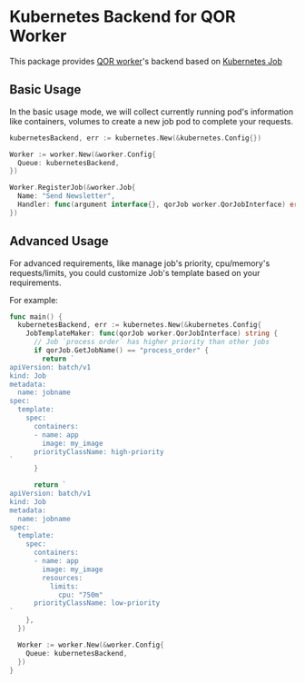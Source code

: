 # Kubernetes Backend for QOR Worker

This package provides [QOR worker](http://github.com/simonedbarber/worker)'s backend based on [Kubernetes Job](https://kubernetes.io/docs/concepts/workloads/controllers/jobs-run-to-completion/)

## Basic Usage

In the basic usage mode, we will collect currently running pod's information like containers, volumes to create a new job pod to complete your requests.

```go
kubernetesBackend, err := kubernetes.New(&kubernetes.Config{})

Worker := worker.New(&worker.Config{
  Queue: kubernetesBackend,
})

Worker.RegisterJob(&worker.Job{
  Name: "Send Newsletter",
  Handler: func(argument interface{}, qorJob worker.QorJobInterface) error {
})
```

## Advanced Usage

For advanced requirements, like manage job's priority, cpu/memory's requests/limits, you could customize Job's template based on your requirements.

For example:

```go
func main() {
  kubernetesBackend, err := kubernetes.New(&kubernetes.Config{
    JobTemplateMaker: func(qorJob worker.QorJobInterface) string {
      // Job `process order` has higher priority than other jobs
      if qorJob.GetJobName() == "process_order" {
        return `
apiVersion: batch/v1
kind: Job
metadata:
  name: jobname
spec:
  template:
    spec:
      containers:
      - name: app
        image: my_image
      priorityClassName: high-priority
`
      }

      return `
apiVersion: batch/v1
kind: Job
metadata:
  name: jobname
spec:
  template:
    spec:
      containers:
      - name: app
        image: my_image
        resources:
          limits:
            cpu: "750m"
      priorityClassName: low-priority
`
    },
  })

  Worker := worker.New(&worker.Config{
    Queue: kubernetesBackend,
  })
}
```
